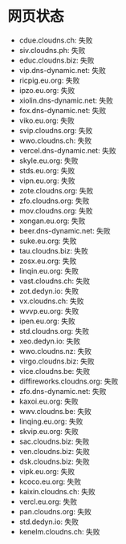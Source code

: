 # 网页状态
- cdue.cloudns.ch: 失败
- siv.cloudns.ph: 失败
- educ.cloudns.biz: 失败
- vip.dns-dynamic.net: 失败
- ricpig.eu.org: 失败
- ipzo.eu.org: 失败
- xiolin.dns-dynamic.net: 失败
- fox.dns-dynamic.net: 失败
- viko.eu.org: 失败
- svip.cloudns.org: 失败
- wwo.cloudns.ch: 失败
- vercel.dns-dynamic.net: 失败
- skyle.eu.org: 失败
- stds.eu.org: 失败
- vipn.eu.org: 失败
- zote.cloudns.org: 失败
- zfo.cloudns.org: 失败
- mov.cloudns.org: 失败
- xongan.eu.org: 失败
- beer.dns-dynamic.net: 失败
- suke.eu.org: 失败
- tau.cloudns.biz: 失败
- zosx.eu.org: 失败
- linqin.eu.org: 失败
- vast.cloudns.ch: 失败
- zot.dedyn.io: 失败
- vx.cloudns.ch: 失败
- wvvp.eu.org: 失败
- ipen.eu.org: 失败
- std.cloudns.org: 失败
- xeo.dedyn.io: 失败
- wwo.cloudns.nz: 失败
- virgo.cloudns.biz: 失败
- vice.cloudns.be: 失败
- diffireworks.cloudns.org: 失败
- zfo.dns-dynamic.net: 失败
- kaxoi.eu.org: 失败
- wwv.cloudns.be: 失败
- linqing.eu.org: 失败
- skvip.eu.org: 失败
- sac.cloudns.biz: 失败
- ven.cloudns.biz: 失败
- dsk.cloudns.biz: 失败
- vipk.eu.org: 失败
- kcoco.eu.org: 失败
- kaixin.cloudns.ch: 失败
- vercl.eu.org: 失败
- pan.cloudns.org: 失败
- std.dedyn.io: 失败
- kenelm.cloudns.ch: 失败
